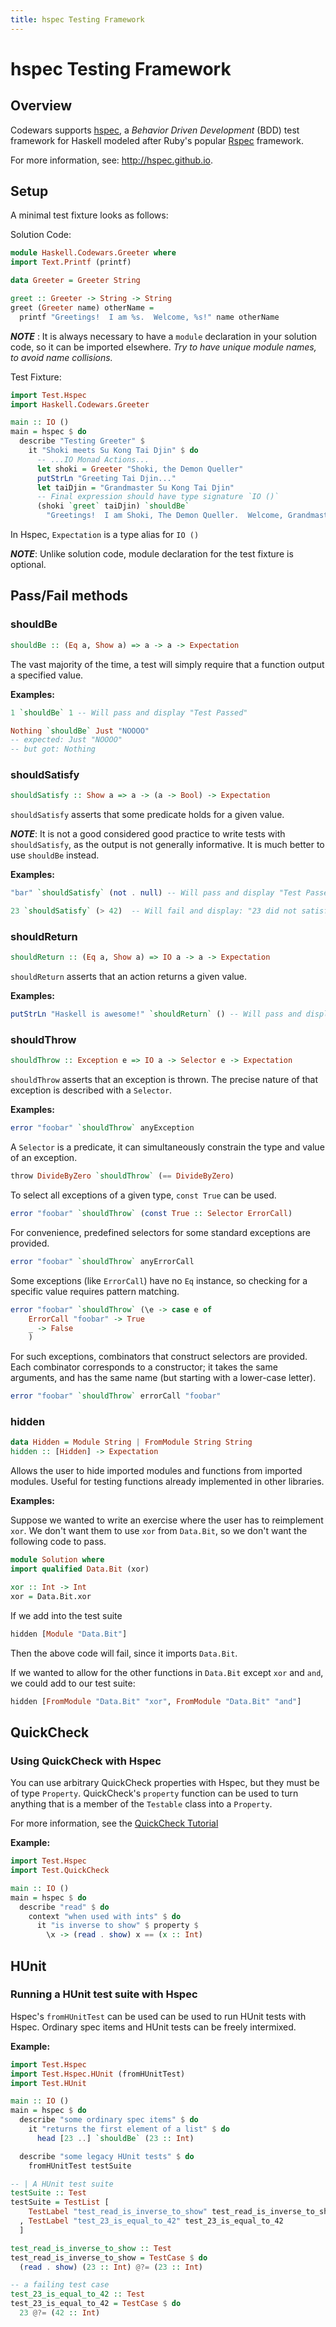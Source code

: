 ```yaml
---
title: hspec Testing Framework
---
```


# hspec Testing Framework

## Overview

Codewars supports [hspec](https://hackage.haskell.org/package/hspec-meta-1.10.0),
a _Behavior Driven Development_ (BDD) test framework for Haskell modeled after
Ruby's popular [Rspec](http://rspec.info/) framework.

For more information, see: <http://hspec.github.io>.

## Setup

A minimal test fixture looks as follows:

Solution Code:

```haskell
module Haskell.Codewars.Greeter where
import Text.Printf (printf)

data Greeter = Greeter String

greet :: Greeter -> String -> String
greet (Greeter name) otherName =
  printf "Greetings!  I am %s.  Welcome, %s!" name otherName
```

**_NOTE_** :
It is always necessary to have a `module` declaration in your solution code, so it can be imported elsewhere.
_Try to have unique module names, to avoid name collisions._

Test Fixture:

```haskell
import Test.Hspec
import Haskell.Codewars.Greeter

main :: IO ()
main = hspec $ do
  describe "Testing Greeter" $
    it "Shoki meets Su Kong Tai Djin" $ do
      -- ...IO Monad Actions...
      let shoki = Greeter "Shoki, the Demon Queller"
      putStrLn "Greeting Tai Djin..."
      let taiDjin = "Grandmaster Su Kong Tai Djin"
      -- Final expression should have type signature `IO ()`
      (shoki `greet` taiDjin) `shouldBe`
        "Greetings!  I am Shoki, The Demon Queller.  Welcome, Grandmaster Su Kong Tai Djin!"
```

In Hspec, `Expectation` is a type alias for `IO ()`

**_NOTE_**: Unlike solution code, module declaration for the test fixture is optional.

## Pass/Fail methods

### shouldBe

```haskell
shouldBe :: (Eq a, Show a) => a -> a -> Expectation
```

The vast majority of the time, a test will simply require that a function output a specified value.

**Examples:**

```haskell
1 `shouldBe` 1 -- Will pass and display "Test Passed"

Nothing `shouldBe` Just "NOOOO"
-- expected: Just "NOOOO"
-- but got: Nothing
```

### shouldSatisfy

```haskell
shouldSatisfy :: Show a => a -> (a -> Bool) -> Expectation
```

`shouldSatisfy` asserts that some predicate holds for a given value.

**_NOTE_**: It is not a good considered good practice to write tests with `shouldSatisfy`, as the output is not generally informative. It is much better to use `shouldBe` instead.

**Examples:**

```haskell
"bar" `shouldSatisfy` (not . null) -- Will pass and display "Test Passed"

23 `shouldSatisfy` (> 42)  -- Will fail and display: "23 did not satisfy predicate!"
```

### shouldReturn

```haskell
shouldReturn :: (Eq a, Show a) => IO a -> a -> Expectation
```

`shouldReturn` asserts that an action returns a given value.

**Examples:**

```haskell
putStrLn "Haskell is awesome!" `shouldReturn` () -- Will pass and display "Test Passed"
```

### shouldThrow

```haskell
shouldThrow :: Exception e => IO a -> Selector e -> Expectation
```

`shouldThrow` asserts that an exception is thrown. The precise nature of that exception is described with a `Selector`.

**Examples:**

```haskell
error "foobar" `shouldThrow` anyException
```

A `Selector` is a predicate, it can simultaneously constrain the type and value of an exception.

```haskell
throw DivideByZero `shouldThrow` (== DivideByZero)
```

To select all exceptions of a given type, `const True` can be used.

```haskell
error "foobar" `shouldThrow` (const True :: Selector ErrorCall)
```

For convenience, predefined selectors for some standard exceptions are provided.

```haskell
error "foobar" `shouldThrow` anyErrorCall
```

Some exceptions (like `ErrorCall`) have no `Eq` instance, so checking for a specific value requires pattern matching.

```haskell
error "foobar" `shouldThrow` (\e -> case e of
    ErrorCall "foobar" -> True
    _ -> False
    )
```

For such exceptions, combinators that construct selectors are provided.
Each combinator corresponds to a constructor; it takes the same arguments,
and has the same name (but starting with a lower-case letter).

```haskell
error "foobar" `shouldThrow` errorCall "foobar"
```

### hidden

```haskell
data Hidden = Module String | FromModule String String
hidden :: [Hidden] -> Expectation
```

Allows the user to hide imported modules and functions from imported modules.
Useful for testing functions already implemented in other libraries.

**Examples:**

Suppose we wanted to write an exercise where the user has to reimplement `xor`.
We don't want them to use `xor` from `Data.Bit`, so we don't want the following code to pass.

```haskell
module Solution where
import qualified Data.Bit (xor)

xor :: Int -> Int
xor = Data.Bit.xor
```

If we add into the test suite

```haskell
hidden [Module "Data.Bit"]
```

Then the above code will fail, since it imports `Data.Bit`.

If we wanted to allow for the other functions in `Data.Bit` except `xor` and `and`, we could add to our test suite:

```haskell
hidden [FromModule "Data.Bit" "xor", FromModule "Data.Bit" "and"]
```

## QuickCheck

### Using QuickCheck with Hspec

You can use arbitrary QuickCheck properties with Hspec, but they must be of type `Property`.
QuickCheck's `property` function can be used to turn anything that is a member of the `Testable` class into a `Property`.

For more information, see the [QuickCheck Tutorial](http://www.haskell.org/haskellwiki/Introduction_to_QuickCheck2)

**Example:**

```haskell
import Test.Hspec
import Test.QuickCheck

main :: IO ()
main = hspec $ do
  describe "read" $ do
    context "when used with ints" $ do
      it "is inverse to show" $ property $
        \x -> (read . show) x == (x :: Int)
```

## HUnit

### Running a HUnit test suite with Hspec

Hspec's `fromHUnitTest` can be used can be used to run HUnit tests with Hspec.
Ordinary spec items and HUnit tests can be freely intermixed.

**Example:**

```haskell
import Test.Hspec
import Test.Hspec.HUnit (fromHUnitTest)
import Test.HUnit

main :: IO ()
main = hspec $ do
  describe "some ordinary spec items" $ do
    it "returns the first element of a list" $ do
      head [23 ..] `shouldBe` (23 :: Int)

  describe "some legacy HUnit tests" $ do
    fromHUnitTest testSuite

-- | A HUnit test suite
testSuite :: Test
testSuite = TestList [
    TestLabel "test_read_is_inverse_to_show" test_read_is_inverse_to_show
  , TestLabel "test_23_is_equal_to_42" test_23_is_equal_to_42
  ]

test_read_is_inverse_to_show :: Test
test_read_is_inverse_to_show = TestCase $ do
  (read . show) (23 :: Int) @?= (23 :: Int)

-- a failing test case
test_23_is_equal_to_42 :: Test
test_23_is_equal_to_42 = TestCase $ do
  23 @?= (42 :: Int)
```

